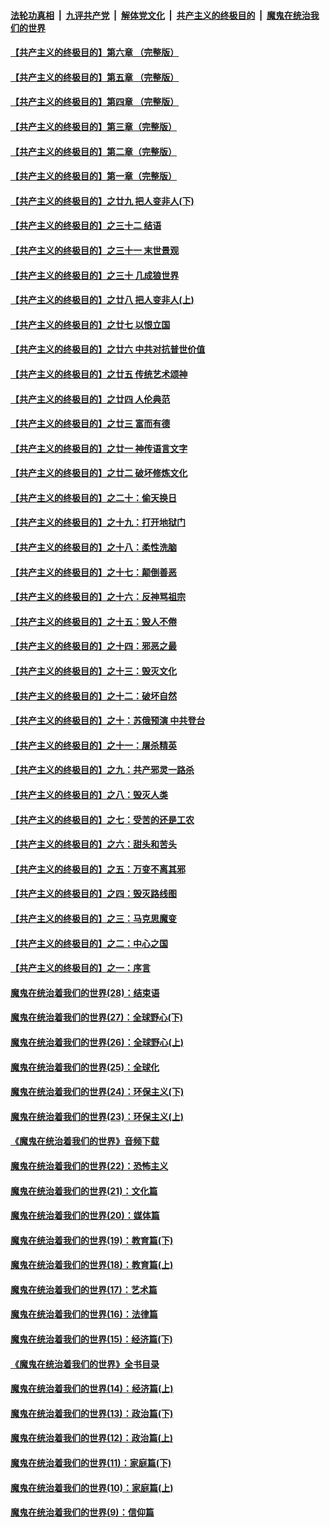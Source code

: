 

####  [法轮功真相](../../../../basic/blob/master/README.md?t=07061031) &nbsp;|&nbsp; [九评共产党](../../../../9ping.md/blob/master/README.md?t=07061031) &nbsp;|&nbsp; [解体党文化](../../../../jtdwh.md/blob/master/README.md?t=07061031)  &nbsp;|&nbsp; [共产主义的终极目的](../../../../gczydzjmd.md/blob/master/README.md?t=07061031) &nbsp;|&nbsp; [魔鬼在统治我们的世界](../../../../mgztzwmdsj.md/blob/master/README.md?t=07061031) 

#### [【共产主义的终极目的】第六章 （完整版）](../pages/nsc422/n11428913.md?t=07061031) 

#### [【共产主义的终极目的】第五章 （完整版）](../pages/nsc422/n11428912.md?t=07061031) 

#### [【共产主义的终极目的】第四章 （完整版）](../pages/nsc422/n11428907.md?t=07061031) 

#### [【共产主义的终极目的】第三章（完整版）](../pages/nsc422/n11428848.md?t=07061031) 

#### [【共产主义的终极目的】第二章（完整版）](../pages/nsc422/n11428831.md?t=07061031) 

#### [【共产主义的终极目的】第一章（完整版）](../pages/nsc422/n11417651.md?t=07061031) 

#### [【共产主义的终极目的】之廿九 把人变非人(下)](../pages/nsc422/n11344140.md?t=07061031) 

#### [【共产主义的终极目的】之三十二 结语](../pages/nsc422/n11360535.md?t=07061031) 

#### [【共产主义的终极目的】之三十一 末世景观](../pages/nsc422/n11351129.md?t=07061031) 

#### [【共产主义的终极目的】之三十 几成狼世界](../pages/nsc422/n11348280.md?t=07061031) 

#### [【共产主义的终极目的】之廿八 把人变非人(上)](../pages/nsc422/n11340492.md?t=07061031) 

#### [【共产主义的终极目的】之廿七 以恨立国](../pages/nsc422/n11336944.md?t=07061031) 

#### [【共产主义的终极目的】之廿六 中共对抗普世价值](../pages/nsc422/n11324785.md?t=07061031) 

#### [【共产主义的终极目的】之廿五 传统艺术颂神](../pages/nsc422/n11296396.md?t=07061031) 

#### [【共产主义的终极目的】之廿四 人伦典范](../pages/nsc422/n11296397.md?t=07061031) 

#### [【共产主义的终极目的】之廿三 富而有德](../pages/nsc422/n11283598.md?t=07061031) 

#### [【共产主义的终极目的】之廿一 神传语言文字](../pages/nsc422/n11263265.md?t=07061031) 

#### [【共产主义的终极目的】之廿二 破坏修炼文化](../pages/nsc422/n11245728.md?t=07061031) 

#### [【共产主义的终极目的】之二十：偷天换日](../pages/nsc422/n11238846.md?t=07061031) 

#### [【共产主义的终极目的】之十九：打开地狱门](../pages/nsc422/n11206376.md?t=07061031) 

#### [【共产主义的终极目的】之十八：柔性洗脑](../pages/nsc422/n11199994.md?t=07061031) 

#### [【共产主义的终极目的】之十七：颠倒善恶](../pages/nsc422/n11179782.md?t=07061031) 

#### [【共产主义的终极目的】之十六：反神骂祖宗](../pages/nsc422/n11166798.md?t=07061031) 

#### [【共产主义的终极目的】之十五：毁人不倦](../pages/nsc422/n11166792.md?t=07061031) 

#### [【共产主义的终极目的】之十四：邪恶之最](../pages/nsc422/n11150249.md?t=07061031) 

#### [【共产主义的终极目的】之十三：毁灭文化](../pages/nsc422/n11135227.md?t=07061031) 

#### [【共产主义的终极目的】之十二：破坏自然](../pages/nsc422/n11135214.md?t=07061031) 

#### [【共产主义的终极目的】之十：苏俄预演 中共登台](../pages/nsc422/n11118424.md?t=07061031) 

#### [【共产主义的终极目的】之十一：屠杀精英](../pages/nsc422/n11118442.md?t=07061031) 

#### [【共产主义的终极目的】之九：共产邪灵一路杀](../pages/nsc422/n11114139.md?t=07061031) 

#### [【共产主义的终极目的】之八：毁灭人类](../pages/nsc422/n11108503.md?t=07061031) 

#### [【共产主义的终极目的】之七：受苦的还是工农](../pages/nsc422/n11101809.md?t=07061031) 

#### [【共产主义的终极目的】之六：甜头和苦头](../pages/nsc422/n11096971.md?t=07061031) 

#### [【共产主义的终极目的】之五：万变不离其邪](../pages/nsc422/n11091285.md?t=07061031) 

#### [【共产主义的终极目的】之四：毁灭路线图](../pages/nsc422/n11086284.md?t=07061031) 

#### [【共产主义的终极目的】之三：马克思魔变](../pages/nsc422/n11061941.md?t=07061031) 

#### [【共产主义的终极目的】之二：中心之国](../pages/nsc422/n11047728.md?t=07061031) 

#### [【共产主义的终极目的】之一：序言](../pages/nsc422/n11086077.md?t=07061031) 

#### [魔鬼在统治着我们的世界(28)：结束语](../pages/nsc422/n10936246.md?t=07061031) 

#### [魔鬼在统治着我们的世界(27)：全球野心(下)](../pages/nsc422/n10928319.md?t=07061031) 

#### [魔鬼在统治着我们的世界(26)：全球野心(上)](../pages/nsc422/n10900318.md?t=07061031) 

#### [魔鬼在统治着我们的世界(25)：全球化](../pages/nsc422/n10788205.md?t=07061031) 

#### [魔鬼在统治着我们的世界(24)：环保主义(下)](../pages/nsc422/n10695307.md?t=07061031) 

#### [魔鬼在统治着我们的世界(23)：环保主义(上)](../pages/nsc422/n10688613.md?t=07061031) 

#### [《魔鬼在统治着我们的世界》音频下载](../pages/nsc422/n10635553.md?t=07061031) 

#### [魔鬼在统治着我们的世界(22)：恐怖主义](../pages/nsc422/n10614727.md?t=07061031) 

#### [魔鬼在统治着我们的世界(21)：文化篇](../pages/nsc422/n10597706.md?t=07061031) 

#### [魔鬼在统治着我们的世界(20)：媒体篇](../pages/nsc422/n10586579.md?t=07061031) 

#### [魔鬼在统治着我们的世界(19)：教育篇(下)](../pages/nsc422/n10564808.md?t=07061031) 

#### [魔鬼在统治着我们的世界(18)：教育篇(上)](../pages/nsc422/n10526970.md?t=07061031) 

#### [魔鬼在统治着我们的世界(17)：艺术篇](../pages/nsc422/n10499093.md?t=07061031) 

#### [魔鬼在统治着我们的世界(16)：法律篇](../pages/nsc422/n10485969.md?t=07061031) 

#### [魔鬼在统治着我们的世界(15)：经济篇(下)](../pages/nsc422/n10469975.md?t=07061031) 

#### [《魔鬼在统治着我们的世界》全书目录](../pages/nsc422/n10464261.md?t=07061031) 

#### [魔鬼在统治着我们的世界(14)：经济篇(上)](../pages/nsc422/n10457370.md?t=07061031) 

#### [魔鬼在统治着我们的世界(13)：政治篇(下)](../pages/nsc422/n10448270.md?t=07061031) 

#### [魔鬼在统治着我们的世界(12)：政治篇(上)](../pages/nsc422/n10444576.md?t=07061031) 

#### [魔鬼在统治着我们的世界(11)：家庭篇(下)](../pages/nsc422/n10440961.md?t=07061031) 

#### [魔鬼在统治着我们的世界(10)：家庭篇(上)](../pages/nsc422/n10435448.md?t=07061031) 

#### [魔鬼在统治着我们的世界(9)：信仰篇](../pages/nsc422/n10432159.md?t=07061031) 

